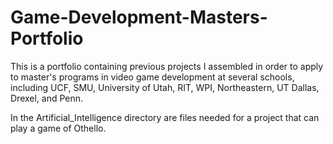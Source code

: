 # Game-Development-Masters-Portfolio
This is a portfolio containing previous projects I assembled in order to apply to master's programs in video game development at several schools, including UCF, SMU, University of Utah, RIT, WPI, Northeastern, UT Dallas, Drexel, and Penn.

In the Artificial_Intelligence directory are files needed for a project that can play a game of Othello.


